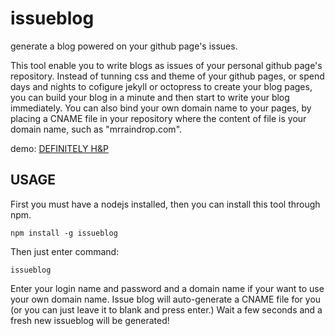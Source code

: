 issueblog
=========

generate a blog powered on your github page's issues.

This tool enable you to write blogs as issues of your personal github page's repository. Instead of tunning css and theme of your github pages, or spend days and nights to cofigure jekyll or octopress to create your blog pages, you can build your blog in a minute and then start to write your blog immediately. You can also bind your own domain name to your pages, by placing a CNAME file in your repository where the content of file is your domain name, such as "mrraindrop.com".

demo: [DEFINITELY H&P](http://mrraindrop.com/)

## USAGE

First you must have a nodejs installed, then you can install this tool through npm.

```
npm install -g issueblog
```

Then just enter command:

```
issueblog
```

Enter your login name and password and a domain name if your want to use your own domain name. Issue blog will auto-generate a CNAME file for you (or you can just leave it to blank and press enter.) Wait a few seconds and a fresh new issueblog will be generated!


